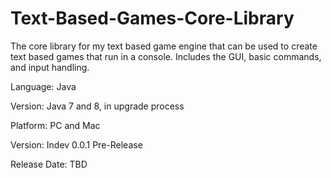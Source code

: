 Text-Based-Games-Core-Library
=============================

The core library for my text based game engine that can be used to create text based games that run in a console.
Includes the GUI, basic commands, and input handling.

<p>Language: Java</p>
<p>Version: Java 7 and 8, in upgrade process</p>
<p>Platform: PC and Mac
<p>Version: Indev 0.0.1 Pre-Release</p>
<p>Release Date: TBD</p>
